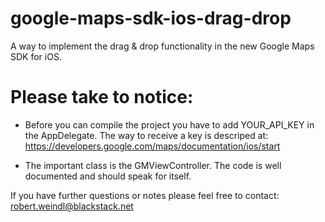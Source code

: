 google-maps-sdk-ios-drag-drop
=============================
A way to implement the drag &amp; drop functionality in the new Google Maps SDK for iOS.

Please take to notice:
=============================
- Before you can compile the project you have to add YOUR_API_KEY in the AppDelegate.
  The way to receive a key is descriped at: https://developers.google.com/maps/documentation/ios/start

- The important class is the GMViewController. The code is well documented and should speak for itself.

If you have further questions or notes please feel free to contact:
robert.weindl@blackstack.net